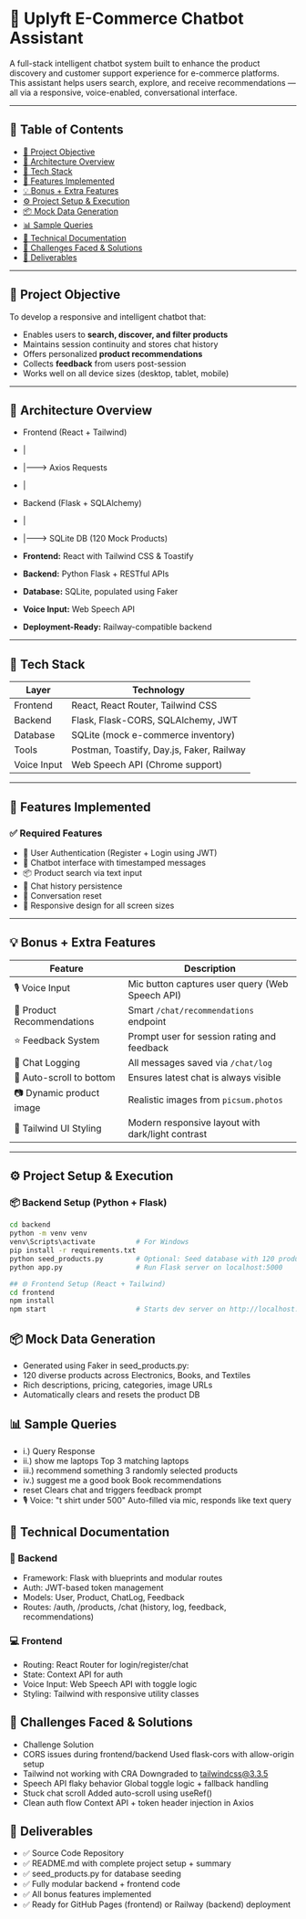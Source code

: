 # 🛒 Uplyft E-Commerce Chatbot Assistant

A full-stack intelligent chatbot system built to enhance the product discovery and customer support experience for e-commerce platforms. This assistant helps users search, explore, and receive recommendations — all via a responsive, voice-enabled, conversational interface.

---

## 📌 Table of Contents
- [🎯 Project Objective](#-project-objective)
- [📐 Architecture Overview](#-architecture-overview)
- [🧰 Tech Stack](#-tech-stack)
- [🚀 Features Implemented](#-features-implemented)
- [💡 Bonus + Extra Features](#-bonus--extra-features)
- [⚙️ Project Setup & Execution](#️-project-setup--execution)
- [📦 Mock Data Generation](#-mock-data-generation)
- [📊 Sample Queries](#-sample-queries)
- [📖 Technical Documentation](#-technical-documentation)
- [🧠 Challenges Faced & Solutions](#-challenges-faced--solutions)
- [🧾 Deliverables](#-deliverables)

---

## 🎯 Project Objective

To develop a responsive and intelligent chatbot that:
- Enables users to **search, discover, and filter products**
- Maintains session continuity and stores chat history
- Offers personalized **product recommendations**
- Collects **feedback** from users post-session
- Works well on all device sizes (desktop, tablet, mobile)

---

## 📐 Architecture Overview

- Frontend (React + Tailwind)
- |
- |---> Axios Requests
- |
- Backend (Flask + SQLAlchemy)
- |
- |---> SQLite DB (120 Mock Products)


- **Frontend:** React with Tailwind CSS & Toastify  
- **Backend:** Python Flask + RESTful APIs  
- **Database:** SQLite, populated using Faker  
- **Voice Input:** Web Speech API  
- **Deployment-Ready:** Railway-compatible backend  

---

## 🧰 Tech Stack

| Layer       | Technology                               |
|-------------|-------------------------------------------|
| Frontend    | React, React Router, Tailwind CSS         |
| Backend     | Flask, Flask-CORS, SQLAlchemy, JWT        |
| Database    | SQLite (mock e-commerce inventory)        |
| Tools       | Postman, Toastify, Day.js, Faker, Railway |
| Voice Input | Web Speech API (Chrome support)           |

---

## 🚀 Features Implemented

### ✅ Required Features
- 🔐 User Authentication (Register + Login using JWT)
- 💬 Chatbot interface with timestamped messages
- 📦 Product search via text input
- 📝 Chat history persistence
- 🔄 Conversation reset
- 🎯 Responsive design for all screen sizes

---

## 💡 Bonus + Extra Features

| Feature                      | Description                                       |
|-----------------------------|---------------------------------------------------|
| 🎙️ Voice Input              | Mic button captures user query (Web Speech API)  |
| 🧠 Product Recommendations   | Smart `/chat/recommendations` endpoint           |
| ⭐ Feedback System           | Prompt user for session rating and feedback      |
| 🧾 Chat Logging              | All messages saved via `/chat/log`               |
| 📌 Auto-scroll to bottom     | Ensures latest chat is always visible            |
| 📷 Dynamic product image     | Realistic images from `picsum.photos`            |
| 🎨 Tailwind UI Styling       | Modern responsive layout with dark/light contrast|

---

## ⚙️ Project Setup & Execution

### 📦 Backend Setup (Python + Flask)

```bash
cd backend
python -m venv venv
venv\Scripts\activate          # For Windows
pip install -r requirements.txt
python seed_products.py        # Optional: Seed database with 120 products
python app.py                  # Run Flask server on localhost:5000

## 🌐 Frontend Setup (React + Tailwind)
cd frontend
npm install
npm start                      # Starts dev server on http://localhost:3000
```

## 📦 Mock Data Generation

- Generated using Faker in seed_products.py:
- 120 diverse products across Electronics, Books, and Textiles
- Rich descriptions, pricing, categories, image URLs
- Automatically clears and resets the product DB

## 📊 Sample Queries
- i.) Query	Response
- ii.) show me laptops	Top 3 matching laptops
- iii.) recommend something	3 randomly selected products
- iv.) suggest me a good book	Book recommendations
- reset	Clears chat and triggers feedback prompt
- 🎙️ Voice: "t shirt under 500"	Auto-filled via mic, responds like text query

## 📖 Technical Documentation
### 🔧 Backend
- Framework: Flask with blueprints and modular routes
- Auth: JWT-based token management
- Models: User, Product, ChatLog, Feedback
- Routes: /auth, /products, /chat (history, log, feedback, recommendations)

### 💻 Frontend
- Routing: React Router for login/register/chat
- State: Context API for auth
- Voice Input: Web Speech API with toggle logic
- Styling: Tailwind with responsive utility classes

## 🧠 Challenges Faced & Solutions
- Challenge	Solution
- CORS issues during frontend/backend	Used flask-cors with allow-origin setup
- Tailwind not working with CRA	Downgraded to tailwindcss@3.3.5
- Speech API flaky behavior	Global toggle logic + fallback handling
- Stuck chat scroll	Added auto-scroll using useRef()
- Clean auth flow	Context API + token header injection in Axios

## 🧾 Deliverables
- ✅ Source Code Repository
- ✅ README.md with complete project setup + summary
- ✅ seed_products.py for database seeding
- ✅ Fully modular backend + frontend code
- ✅ All bonus features implemented
- ✅ Ready for GitHub Pages (frontend) or Railway (backend) deployment
